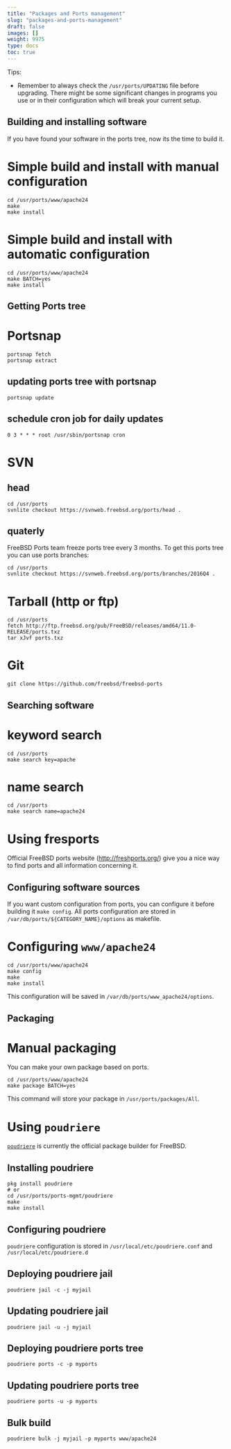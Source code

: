 ```yaml
---
title: "Packages and Ports management"
slug: "packages-and-ports-management"
draft: false
images: []
weight: 9975
type: docs
toc: true
---
```


Tips:

- Remember to always check the `/usr/ports/UPDATING` file before upgrading. There might be some significant changes in programs you use or in their configuration which will break your current setup. 

## Building and installing software
If you have found your software in the ports tree, now its the time to build it.

# Simple build and install with manual configuration

    cd /usr/ports/www/apache24
    make
    make install

# Simple build and install with automatic configuration

    cd /usr/ports/www/apache24
    make BATCH=yes
    make install

## Getting Ports tree
# Portsnap

    portsnap fetch
    portsnap extract

## updating ports tree with portsnap

    portsnap update

## schedule cron job for daily updates

    0 3 * * * root /usr/sbin/portsnap cron

# SVN

## head

    cd /usr/ports
    svnlite checkout https://svnweb.freebsd.org/ports/head .

## quaterly 

FreeBSD Ports team freeze ports tree every 3 months. To get this ports tree you can use ports branches:

    cd /usr/ports
    svnlite checkout https://svnweb.freebsd.org/ports/branches/2016Q4 .

# Tarball (http or ftp)

    cd /usr/ports
    fetch http://ftp.freebsd.org/pub/FreeBSD/releases/amd64/11.0-RELEASE/ports.txz
    tar xJvf ports.txz

# Git

    git clone https://github.com/freebsd/freebsd-ports

## Searching software
# keyword search

    cd /usr/ports
    make search key=apache

# name search

    cd /usr/ports
    make search name=apache24

# Using fresports

Official FreeBSD ports website (http://freshports.org/) give you a nice way to find ports and all information concerning it.

## Configuring software sources
If you want custom configuration from ports, you can configure it before building it `make config`. All ports configuration are stored in `/var/db/ports/${CATEGORY_NAME}/options` as makefile.

# Configuring `www/apache24`

    cd /usr/ports/www/apache24
    make config
    make
    make install

This configuration will be saved in `/var/db/ports/www_apache24/options`.

## Packaging
# Manual packaging

You can make your own package based on ports. 

    cd /usr/ports/www/apache24
    make package BATCH=yes

This command will store your package in `/usr/ports/packages/All`.

# Using `poudriere`

[`poudriere`][1] is currently the official package builder for FreeBSD. 

## Installing poudriere

    pkg install poudriere
    # or
    cd /usr/ports/ports-mgmt/poudriere
    make
    make install

## Configuring poudriere

`poudriere` configuration is stored in `/usr/local/etc/poudriere.conf` and `/usr/local/etc/poudriere.d`

## Deploying poudriere jail

    poudriere jail -c -j myjail

## Updating poudriere jail

    poudriere jail -u -j myjail

## Deploying poudriere ports tree

    poudriere ports -c -p myports

## Updating poudriere ports tree

    poudriere ports -u -p myports

## Bulk build

    poudriere bulk -j myjail -p myports www/apache24

  [1]: https://www.freebsd.org/cgi/man.cgi?query=poudriere&apropos=0&sektion=0&manpath=FreeBSD%20Ports%2010.3-RELEASE&arch=default&format=html

